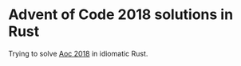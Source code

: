 Advent of Code 2018 solutions in Rust
=====================================

Trying to solve [Aoc 2018](https://adventofcode.com/2018) in
idiomatic Rust.
